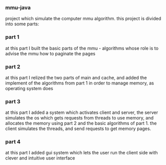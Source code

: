 ### mmu-java
project which simulate the computer mmu algorithm.
this project is divided into some parts:
### part 1
at this part I built the basic parts of the mmu - algorithms whose role is to advise the mmu how to paginate the pages
### part 2
at this part I relized the two parts of main and cache, and added the implement of the algorithms from part 1 in order to manage memory, as operating system does
### part 3
at this part I added a system which activates client and server, the server simulates the os which gets requests from threads to use memory, and allocates the memory using part 2 and the basic algorithms of part 1. the client simulates the threads, and send requests to get memory pages.
### part 4
at this part I added gui system which lets the user run the client side with clever and intuitive user interface
